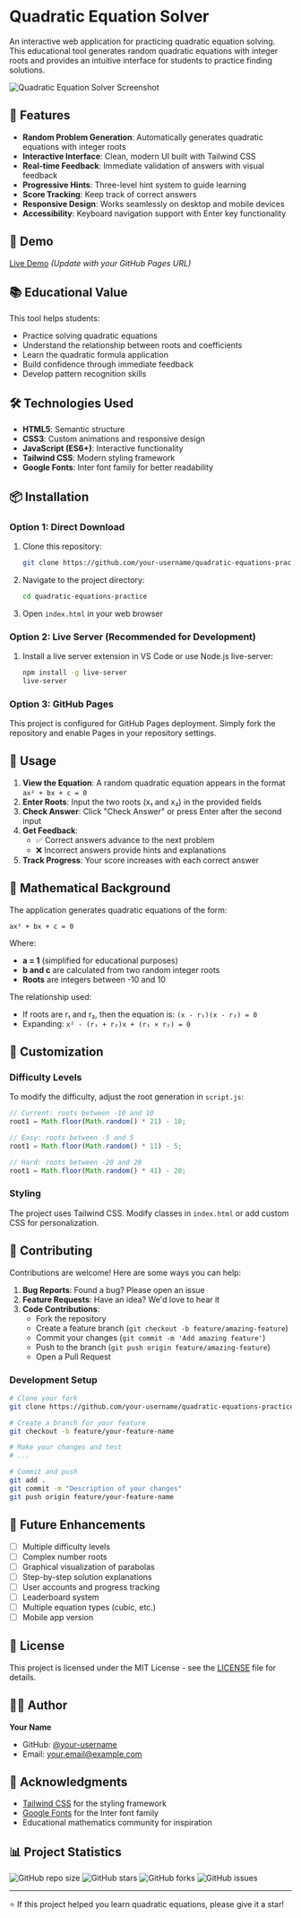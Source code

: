 # Quadratic Equation Solver

An interactive web application for practicing quadratic equation solving. This educational tool generates random quadratic equations with integer roots and provides an intuitive interface for students to practice finding solutions.

![Quadratic Equation Solver Screenshot](https://via.placeholder.com/600x400/4F46E5/FFFFFF?text=Quadratic+Equation+Solver)

## 🌟 Features

- **Random Problem Generation**: Automatically generates quadratic equations with integer roots
- **Interactive Interface**: Clean, modern UI built with Tailwind CSS
- **Real-time Feedback**: Immediate validation of answers with visual feedback
- **Progressive Hints**: Three-level hint system to guide learning
- **Score Tracking**: Keep track of correct answers
- **Responsive Design**: Works seamlessly on desktop and mobile devices
- **Accessibility**: Keyboard navigation support with Enter key functionality

## 🚀 Demo

[Live Demo](https://your-username.github.io/quadratic-equations-practice) *(Update with your GitHub Pages URL)*

## 📚 Educational Value

This tool helps students:
- Practice solving quadratic equations
- Understand the relationship between roots and coefficients
- Learn the quadratic formula application
- Build confidence through immediate feedback
- Develop pattern recognition skills

## 🛠️ Technologies Used

- **HTML5**: Semantic structure
- **CSS3**: Custom animations and responsive design
- **JavaScript (ES6+)**: Interactive functionality
- **Tailwind CSS**: Modern styling framework
- **Google Fonts**: Inter font family for better readability

## 📦 Installation

### Option 1: Direct Download
1. Clone this repository:
   ```bash
   git clone https://github.com/your-username/quadratic-equations-practice.git
   ```
2. Navigate to the project directory:
   ```bash
   cd quadratic-equations-practice
   ```
3. Open `index.html` in your web browser

### Option 2: Live Server (Recommended for Development)
1. Install a live server extension in VS Code or use Node.js live-server:
   ```bash
   npm install -g live-server
   live-server
   ```

### Option 3: GitHub Pages
This project is configured for GitHub Pages deployment. Simply fork the repository and enable Pages in your repository settings.

## 🎯 Usage

1. **View the Equation**: A random quadratic equation appears in the format `ax² + bx + c = 0`
2. **Enter Roots**: Input the two roots (x₁ and x₂) in the provided fields
3. **Check Answer**: Click "Check Answer" or press Enter after the second input
4. **Get Feedback**: 
   - ✅ Correct answers advance to the next problem
   - ❌ Incorrect answers provide hints and explanations
5. **Track Progress**: Your score increases with each correct answer

## 📖 Mathematical Background

The application generates quadratic equations of the form:
```
ax² + bx + c = 0
```

Where:
- **a = 1** (simplified for educational purposes)
- **b and c** are calculated from two random integer roots
- **Roots** are integers between -10 and 10

The relationship used:
- If roots are r₁ and r₂, then the equation is: `(x - r₁)(x - r₂) = 0`
- Expanding: `x² - (r₁ + r₂)x + (r₁ × r₂) = 0`

## 🎨 Customization

### Difficulty Levels
To modify the difficulty, adjust the root generation in `script.js`:
```javascript
// Current: roots between -10 and 10
root1 = Math.floor(Math.random() * 21) - 10;

// Easy: roots between -5 and 5
root1 = Math.floor(Math.random() * 11) - 5;

// Hard: roots between -20 and 20
root1 = Math.floor(Math.random() * 41) - 20;
```

### Styling
The project uses Tailwind CSS. Modify classes in `index.html` or add custom CSS for personalization.

## 🤝 Contributing

Contributions are welcome! Here are some ways you can help:

1. **Bug Reports**: Found a bug? Please open an issue
2. **Feature Requests**: Have an idea? We'd love to hear it
3. **Code Contributions**: 
   - Fork the repository
   - Create a feature branch (`git checkout -b feature/amazing-feature`)
   - Commit your changes (`git commit -m 'Add amazing feature'`)
   - Push to the branch (`git push origin feature/amazing-feature`)
   - Open a Pull Request

### Development Setup
```bash
# Clone your fork
git clone https://github.com/your-username/quadratic-equations-practice.git

# Create a branch for your feature
git checkout -b feature/your-feature-name

# Make your changes and test
# ...

# Commit and push
git add .
git commit -m "Description of your changes"
git push origin feature/your-feature-name
```

## 📝 Future Enhancements

- [ ] Multiple difficulty levels
- [ ] Complex number roots
- [ ] Graphical visualization of parabolas
- [ ] Step-by-step solution explanations
- [ ] User accounts and progress tracking
- [ ] Leaderboard system
- [ ] Multiple equation types (cubic, etc.)
- [ ] Mobile app version

## 📄 License

This project is licensed under the MIT License - see the [LICENSE](LICENSE) file for details.

## 👨‍💻 Author

**Your Name**
- GitHub: [@your-username](https://github.com/your-username)
- Email: your.email@example.com

## 🙏 Acknowledgments

- [Tailwind CSS](https://tailwindcss.com/) for the styling framework
- [Google Fonts](https://fonts.google.com/) for the Inter font family
- Educational mathematics community for inspiration

## 📊 Project Statistics

![GitHub repo size](https://img.shields.io/github/repo-size/your-username/quadratic-equations-practice)
![GitHub stars](https://img.shields.io/github/stars/your-username/quadratic-equations-practice)
![GitHub forks](https://img.shields.io/github/forks/your-username/quadratic-equations-practice)
![GitHub issues](https://img.shields.io/github/issues/your-username/quadratic-equations-practice)

---

⭐ If this project helped you learn quadratic equations, please give it a star!